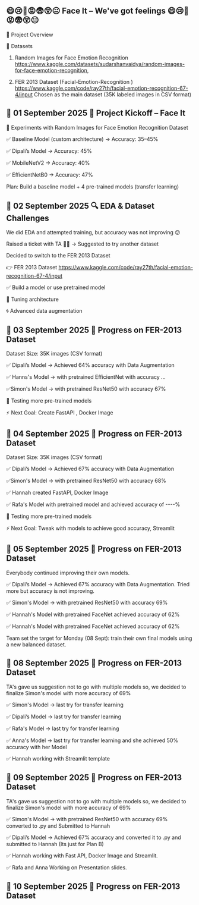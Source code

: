 😄😢🤢😡😨😲😐 Face It – We've got feelings 😄😢🤢😡😨😲😐
------------------------------------------------------------------------------------------------
📌 Project Overview

📂 Datasets
1. Random Images for Face Emotion Recognition
https://www.kaggle.com/datasets/sudarshanvaidya/random-images-for-face-emotion-recognition,

2. FER 2013 Dataset (Facial-Emotion-Recognition )
https://www.kaggle.com/code/ray27th/facial-emotion-recognition-67-4/input
Chosen as the main dataset (35K labeled images in CSV format)


📅 01 September 2025
🚀 Project Kickoff – Face It
------------------------------------------------------------------------------------------------

🧪 Experiments with Random Images for Face Emotion Recognition Dataset

✅ Baseline Model (custom architecture) → Accuracy: 35–45%

✅ Dipali’s Model → Accuracy: 45%

✅ MobileNetV2 → Accuracy: 40%

✅ EfficientNetB0 → Accuracy: 47%


Plan: Build a baseline model + 4 pre-trained models (transfer learning)


📅 02 September 2025
🔍 EDA & Dataset Challenges
------------------------------------------------------------------------------------------------

We did EDA and attempted training, but accuracy was not improving 😕

Raised a ticket with TA 🧑‍🏫 → Suggested to try another dataset

Decided to switch to the FER 2013 Dataset

👉 FER 2013 Dataset
https://www.kaggle.com/code/ray27th/facial-emotion-recognition-67-4/input

✅ Build a model or use pretrained model

🔧 Tuning architecture

🌀 Advanced data augmentation



📅 03 September 2025
💪 Progress on FER-2013 Dataset
------------------------------------------------------------------------------------------------

Dataset Size: 35K images (CSV format)

✅ Dipali’s Model → Achieved 64% accuracy with Data Augmentation

✅ Hanns's Model → with pretrained EfficientNet with accuracy ... 

✅Simon's Model → with pretrained ResNet50 with accuracy 67%

🤖 Testing more pre-trained models

⚡ Next Goal: Create FastAPI , Docker Image 


📅 04 September 2025
💪 Progress on FER-2013 Dataset
------------------------------------------------------------------------------------------------
Dataset Size: 35K images (CSV format)

✅ Dipali’s Model → Achieved 67% accuracy with Data Augmentation 

✅Simon's Model → with pretrained ResNet50 with accuracy 68%

✅ Hannah created FastAPI, Docker Image

✅ Rafa's Model with pretrained model and achieved accuracy of ----%

🤖 Testing more pre-trained models

⚡ Next Goal: Tweak with models to achieve good accuracy, Streamlit

📅 05 September 2025
💪 Progress on FER-2013 Dataset
----------------------------------------------------------------------------------------------

Everybody continued improving their own models.

✅ Dipali’s Model → Achieved 67% accuracy with Data Augmentation. Tried more but accuracy is not improving. 

✅ Simon's Model → with pretrained ResNet50 with accuracy 69%

✅ Hannah's Model with pretrained FaceNet achieved accuracy of 62%

✅ Hannah's Model with pretrained FaceNet achieved accuracy of 62% 

Team set the target for Monday (08 Sept): train their own final models using a new balanced dataset.


📅 08 September 2025
💪 Progress on FER-2013 Dataset
----------------------------------------------------------------------------------------------

TA's gave us suggestion not to go with multiple models so, we decided to finalize Simon's model with more accuracy of 69% 

✅ Simon's Model → last try for transfer learning 

✅ Dipali’s Model → last try for transfer learning 

✅ Rafa's Model → last try for transfer learning 

✅ Anna's Model → last try for transfer learning and she achieved 50% accuracy with her Model

✅ Hannah working with Streamlit template



📅 09 September 2025
💪 Progress on FER-2013 Dataset
----------------------------------------------------------------------------------------------

TA's gave us suggestion not to go with multiple models so, we decided to finalize Simon's model with more accuracy of 69% 

✅ Simon's Model → with pretrained ResNet50 with accuracy 69% converted to .py and Submitted to Hannah

✅ Dipali’s Model → Achieved 67% accuracy and converted it to .py and submitted to Hannah (Its just for Plan B)

✅ Hannah working with Fast API, Docker Image and Streamlit.

✅ Rafa and Anna Working on Presentation slides. 

📅 10 September 2025
💪 Progress on FER-2013 Dataset
----------------------------------------------------------------------------------------------
